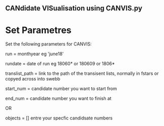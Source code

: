 ## CANdidate VISualisation using CANVIS.py 


# Set Parametres 

Set the following parameters for CANVIS: 


run = monthyear eg 'june18'


rundate = date of run eg 18060* or 180609 or 1806* 


translist_path = link to the path of the transisent lists, normally in fstars or copyed across into swebb 


start_num = candidate number you want to start from 


end_num = candidate number you want to finish at 


OR 


objects = [] entre your specfic candidsate numbers 


